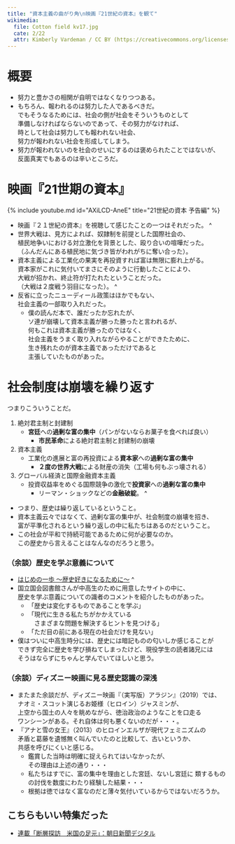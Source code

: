 ```yaml
---
title: "資本主義の曲がり角\n映画『21世紀の資本』を観て"
wikimedia:
  file: Cotton field kv17.jpg
  cate: 2/22
  attr: Kimberly Vardeman / CC BY (https://creativecommons.org/licenses/by/2.0)
---
```


# 概要

* 努力と豊かさの相関が自明ではなくなりつつある。
* もちろん、報われるのは努力した人であるべきだ。  
  でもそうなるためには、社会の側が社会をそういうものとして  
  準備しなければならないのであって、その努力がなければ、  
  時として社会は努力しても報われない社会、  
  努力が報われない社会を形成してしまう。
* 努力が報われないのを社会のせいにするのは褒められたことではないが、  
  反面真実でもあるのは辛いところだ。

# 映画『21世期の資本』

{% include youtube.md id="AXiLCD-AneE" title="21世紀の資本 予告編" %}

* 映画『２１世紀の資本』を視聴して感じたことの一つはそれだった。
^
* 世界大戦は、見方によれば、奴隷制を前提とした国際社会の、  
  植民地争いにおける対立激化を背景とした、殴り合いの喧嘩だった。  
  （ふんだんにある植民地に気づき皆がわれがちに奪い合った）。
* 資本主義による工業化の果実を再投資すれば富は無限に膨れ上がる。  
  資本家がこれに気付いてまさにそのように行動したことにより、  
  大戦が招かれ、終止符が打たれたということだった。  
  （大戦は２度戦う羽目になった）。
^
* 反省に立ったニューディール政策はほかでもない、  
  社会主義の一部取り入れだった。
  * 僕の読んだ本で、誰だったか忘れたが、  
    ソ連が崩壊して資本主義が勝った勝ったと言われるが、  
	何もこれは資本主義が勝ったのではなく、  
	社会主義をうまく取り入れながらやることができたために、  
	生き残れたのが資本主義であっただけであると  
	主張していたものがあった。

# 社会制度は崩壊を繰り返す

つまりこういうことだ。

1. 絶対君主制と封建制
   * **宮廷**への**過剰な富の集中**（パンがないならお菓子を食べれば良い）
     * **市民革命**による絶対君主制と封建制の崩壊
1. 資本主義
   * 工業化の進展と富の再投資による**資本家**への**過剰な富の集中**
     * **２度の世界大戦**による財産の消失（工場も何もぶっ壊される）
1. グローバル経済と国際金融資本主義
   * 投資収益率をめぐる国際競争の激化で**投資家**への**過剰な富の集中**
     * リーマン・ショックなどの**金融破綻**。
^
* つまり、歴史は繰り返しているということ。
* 資本主義云々ではなくて、過剰な富の集中が、社会制度の崩壊を招き、  
  富が平準化されるという繰り返しの中に私たちはあるのだということ。
* この社会が平和で持続可能であるために何が必要なのか。  
  この歴史から言えることはなんなのだろうと思う。


### （余談）歴史を学ぶ意義について

* [はじめの一歩 〜歴史好きになるために〜](https://www.kodomo.go.jp/yareki/first/)
^
* 国立国会図書館さんが中高生のために用意したサイトの中に、  
  歴史を学ぶ意義についての識者のコメントを紹介したものがあった。
  * 「歴史は変化するものであることを学ぶ」
  * 「現代に生きる私たちがかかえている  
    　さまざまな問題を解決するヒントを見つける」
  * 「ただ目の前にある現在の社会だけを見ない」
* 僕はついに中高生時分には、歴史には暗記ものの匂いしか感じることが  
  できず完全に歴史を学び損ねてしまったけど、現役学生の読者諸兄には  
  そうはならずにちゃんと学んでいてほしいと思う。


### （余談）ディズニー映画に見る歴史認識の深浅

* またまた余談だが、ディズニー映画『（実写版）アラジン』（2019）では、  
  ナオミ・スコット演じるお姫様（ヒロイン）ジャスミンが、  
  上空から国土の人々を眺めながら、徳治政治のようなことを口走る  
  ワンシーンがある。それ自体は何も悪くないのだが・・・。
* 『アナと雪の女王』（2013）のヒロインエルザが現代フェミニズムの  
  矛盾と葛藤を遺憾無く叫んでいたのと比較して、古いというか、  
  共感を呼びにくいと感じる。
  * 鑑賞した当時は明確に捉えられてはいなかったが、  
    その理由は上述の通り・・・
  * 私たちはすでに、富の集中を理由とした宮廷、ないし宮廷に
    類するものの討伐を数度にわたり経験した結果・・・
  * 根拠は徳ではなく富なのだと薄々気付いているからではないだろうか。

## こちらもいい特集だった

* [連載「断層探訪　米国の足元」：朝日新聞デジタル](https://www.asahi.com/rensai/list.html?id=1060)


